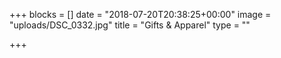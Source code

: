 +++
blocks = []
date = "2018-07-20T20:38:25+00:00"
image = "uploads/DSC_0332.jpg"
title = "Gifts & Apparel"
type = ""

+++
